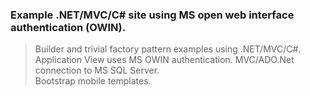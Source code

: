 ### Example .NET/MVC/C# site using MS open web interface authentication (OWIN).

> Builder and trivial factory pattern examples using .NET/MVC/C#.  
> Application View uses MS OWIN authentication. 
> MVC/ADO.Net connection to MS SQL Server.  
> Bootstrap mobile templates.  


